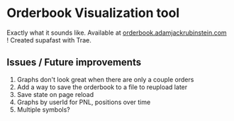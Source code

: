 # Orderbook Visualization tool

Exactly what it sounds like. Available at [orderbook.adamjackrubinstein.com](orderbook.adamjackrubinstein.com) ! Created supafast with Trae.

## Issues / Future improvements
1. Graphs don't look great when there are only a couple orders
2. Add a way to save the orderbook to a file to reupload later
3. Save state on page reload
4. Graphs by userId for PNL, positions over time
5. Multiple symbols?
